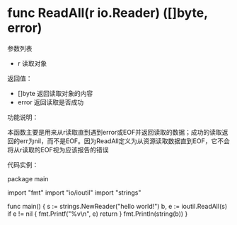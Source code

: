 # func ReadAll(r io.Reader) ([]byte, error)

参数列表

- r 读取对象 

返回值：

- []byte 返回读取对象的内容
- error 返回读取是否成功

功能说明：

本函数主要是用来从r读取直到遇到error或EOF并返回读取的数据；成功的读取返回的err为nil，而不是EOF。因为ReadAll定义为从资源读取数据直到EOF，它不会将从r读取的EOF视为应该报告的错误

代码实例：

   package main

   import "fmt"
   import "io/ioutil"
   import "strings"

   func main() {
    	s := strings.NewReader("hello world!")
    	b, e := ioutil.ReadAll(s)
    	if e != nil {
    	 	fmt.Printf("%v\n", e)
    	 	return
    	}
    	fmt.Println(string(b))
    }
